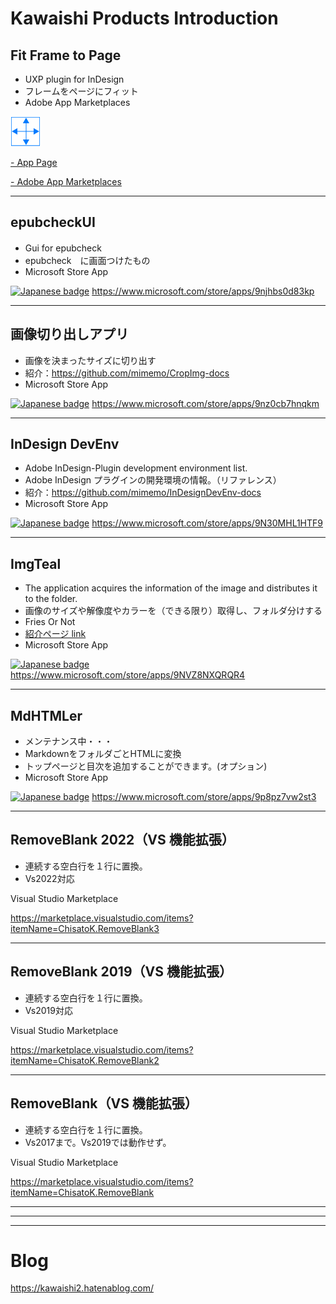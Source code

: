 # Kawaishi Products Introduction

## Fit Frame to Page

- UXP plugin for InDesign
- フレームをページにフィット
- Adobe App Marketplaces

![icon](./img/FitPage.png)

<a href="https://github.com/mimemo/FitFrameToPage_doc" target="_blank"> - App Page</a>

<a href="https://exchange.adobe.com/apps/cc/e1c998da?pluginId=e1c998da&mv=product&mv2=accc" target="_blank">- Adobe App Marketplaces</a>

---

## epubcheckUI

- Gui for epubcheck　
- epubcheck　に画面つけたもの
- Microsoft Store App

<a href="https://www.microsoft.com/store/apps/9njhbs0d83kp?ocid=badge"><img width="100" src='https://developer.microsoft.com/store/badges/images/Japanese_-get-it-from-MS.png' alt='Japanese badge' style='width: 144px; height: 54px;'/></a> https://www.microsoft.com/store/apps/9njhbs0d83kp

---

## 画像切り出しアプリ

- 画像を決まったサイズに切り出す
- 紹介：https://github.com/mimemo/CropImg-docs
- Microsoft Store App

<a href="https://www.microsoft.com/store/apps/9nz0cb7hnqkm?ocid=badge"><img width="100" src='https://developer.microsoft.com/store/badges/images/Japanese_-get-it-from-MS.png' alt='Japanese badge' style='width: 144px; height: 54px;'/></a> https://www.microsoft.com/store/apps/9nz0cb7hnqkm

---

## InDesign DevEnv

- Adobe InDesign-Plugin development environment list.
- Adobe InDesign プラグインの開発環境の情報。（リファレンス）
- 紹介：https://github.com/mimemo/InDesignDevEnv-docs
- Microsoft Store App

<a href="https://www.microsoft.com/store/apps/9N30MHL1HTF9?ocid=badge"><img width="100" src='https://developer.microsoft.com/store/badges/images/Japanese_-get-it-from-MS.png' alt='Japanese badge' style='width: 144px; height: 54px;'/></a> https://www.microsoft.com/store/apps/9N30MHL1HTF9

---

## ImgTeal

- The application acquires the information of the image and distributes it to the folder.
- 画像のサイズや解像度やカラーを（できる限り）取得し、フォルダ分けする
- Fries Or Not
- [紹介ページ link](https://gist.github.com/mimemo/24c7e339ffe0b440d94cbe0c0bf28346)
- Microsoft Store App

<a href="https://www.microsoft.com/store/apps/9NVZ8NXQRQR4?ocid=badge"><img width="100" src='https://developer.microsoft.com/store/badges/images/Japanese_-get-it-from-MS.png' alt='Japanese badge' style='width: 144px; height: 54px;'/></a> https://www.microsoft.com/store/apps/9NVZ8NXQRQR4

---

## MdHTMLer

- メンテナンス中・・・
- MarkdownをフォルダごとHTMLに変換
- トップページと目次を追加することができます。(オプション)
- Microsoft Store App

<a href='//www.microsoft.com/store/apps/9p8pz7vw2st3?cid=storebadge&ocid=badge'><img width="100" src='https://developer.microsoft.com/store/badges/images/Japanese_-get-it-from-MS.png' alt='Japanese badge' style='width: 144px; height: 54px;'/></a> https://www.microsoft.com/store/apps/9p8pz7vw2st3

---

## RemoveBlank 2022（VS 機能拡張）
- 連続する空白行を１行に置換。
- Vs2022対応

 Visual Studio Marketplace

 https://marketplace.visualstudio.com/items?itemName=ChisatoK.RemoveBlank3

---

## RemoveBlank 2019（VS 機能拡張）
- 連続する空白行を１行に置換。
- Vs2019対応

 Visual Studio Marketplace

 https://marketplace.visualstudio.com/items?itemName=ChisatoK.RemoveBlank2

---

## RemoveBlank（VS 機能拡張）
- 連続する空白行を１行に置換。
- Vs2017まで。Vs2019では動作せず。

 Visual Studio Marketplace

  https://marketplace.visualstudio.com/items?itemName=ChisatoK.RemoveBlank

---
---
---

# Blog

https://kawaishi2.hatenablog.com/
